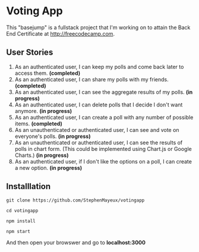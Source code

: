 # Voting App
This "basejump" is a fullstack project that I'm working on to attain the Back End Certificate at http://freecodecamp.com.

## User Stories

1. As an authenticated user, I can keep my polls and come back later to access them. **(completed)**
2. As an authenticated user, I can share my polls with my friends. **(completed)**
3. As an authenticated user, I can see the aggregate results of my polls. **(in progress)**
4. As an authenticated user, I can delete polls that I decide I don't want anymore. **(in progress)**
5. As an authenticated user, I can create a poll with any number of possible items. **(completed)**
6. As an unauthenticated or authenticated user, I can see and vote on everyone's polls. **(in progress)**
7. As an unauthenticated or authenticated user, I can see the results of polls in chart form. (This could be implemented using Chart.js or Google Charts.) **(in progress)**
8. As an authenticated user, if I don't like the options on a poll, I can create a new option. **(in progress)**

## Installlation

```git clone https://github.com/StephenMayeux/votingapp```

```cd votingapp```

```npm install```

```npm start```

And then open your browswer and go to **localhost:3000**

